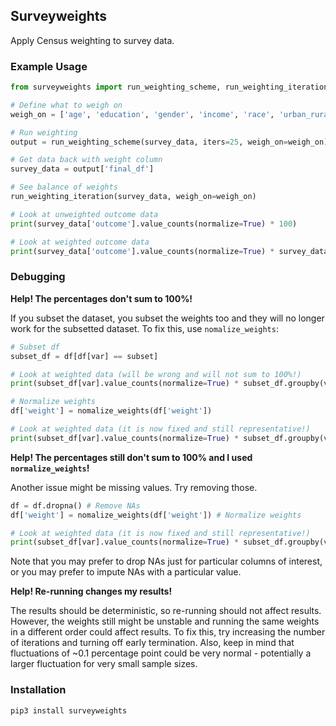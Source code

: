 ## Surveyweights

Apply Census weighting to survey data.

### Example Usage

```Python
from surveyweights import run_weighting_scheme, run_weighting_iteration

# Define what to weigh on
weigh_on = ['age', 'education', 'gender', 'income', 'race', 'urban_rural', 'vote2016']

# Run weighting
output = run_weighting_scheme(survey_data, iters=25, weigh_on=weigh_on)

# Get data back with weight column
survey_data = output['final_df']

# See balance of weights 
run_weighting_iteration(survey_data, weigh_on=weigh_on)

# Look at unweighted outcome data
print(survey_data['outcome'].value_counts(normalize=True) * 100)

# Look at weighted outcome data
print(survey_data['outcome'].value_counts(normalize=True) * survey_data.groupby('outcome')['weight'].mean() * 100)
```


### Debugging

**Help! The percentages don't sum to 100%!**

If you subset the dataset, you subset the weights too and they will no longer work for the subsetted dataset. To fix this, use `nomalize_weights`:

```Python
# Subset df
subset_df = df[df[var] == subset]

# Look at weighted data (will be wrong and will not sum to 100%!)
print(subset_df[var].value_counts(normalize=True) * subset_df.groupby(var)['weight'].mean() * 100)

# Normalize weights
df['weight'] = nomalize_weights(df['weight'])

# Look at weighted data (it is now fixed and still representative!)
print(subset_df[var].value_counts(normalize=True) * subset_df.groupby(var)['weight'].mean() * 100)
```

**Help! The percentages still don't sum to 100% and I used `normalize_weights`!**

Another issue might be missing values. Try removing those.

```Python
df = df.dropna() # Remove NAs
df['weight'] = nomalize_weights(df['weight']) # Normalize weights

# Look at weighted data (it is now fixed and still representative!)
print(subset_df[var].value_counts(normalize=True) * subset_df.groupby(var)['weight'].mean() * 100)
```

Note that you may prefer to drop NAs just for particular columns of interest, or you may prefer to impute NAs with a particular value.


**Help! Re-running changes my results!**

The results should be deterministic, so re-running should not affect results. However, the weights still might be unstable and running the same weights in a different order could affect results. To fix this, try increasing the number of iterations and turning off early termination. Also, keep in mind that fluctuations of ~0.1 percentage point could be very normal - potentially a larger fluctuation for very small sample sizes.


### Installation

`pip3 install surveyweights`

